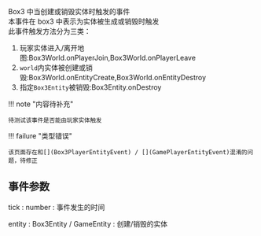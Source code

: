 Box3 中当创建或销毁实体时触发的事件  
本事件在 box3 中表示为实体被生成或销毁时触发  
此事件触发方法分为三类：  
1. 玩家实体进入/离开地图:<listener>Box3World.onPlayerJoin</listener>,<listener>Box3World.onPlayerLeave</listener>  
2. `world`内实体被创建或销毁:<listener>Box3World.onEntityCreate</listener>,<listener>Box3World.onEntityDestroy</listener>  
3. 指定`Box3Entity`被销毁:<listener>Box3Entity.onDestroy</listener>

!!! note "内容待补充"

    待测试该事件是否能由玩家实体触发

!!! failure "类型错误"

    该页面存在和[](Box3PlayerEntityEvent) / [](GamePlayerEntityEvent)混淆的问题，待修正

## 事件参数

<property>tick</property> : <def>number</def>
: 事件发生的时间

<property>entity</property> : <def>Box3Entity</def> / <def>GameEntity</def>
: 创建/销毁的实体
